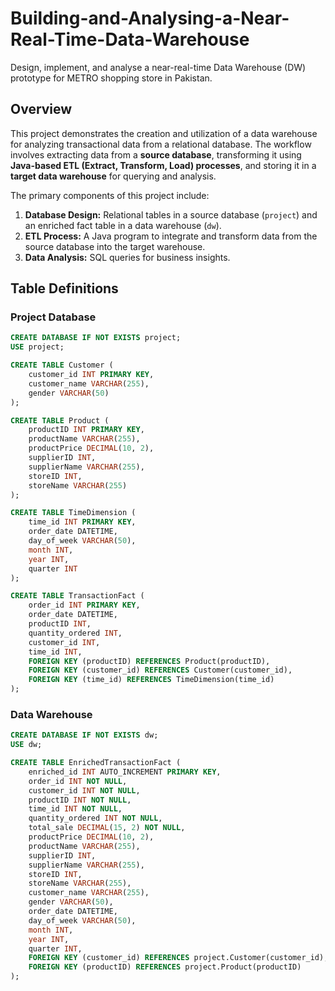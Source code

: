 # Building-and-Analysing-a-Near-Real-Time-Data-Warehouse
Design, implement, and analyse a near-real-time Data Warehouse (DW) prototype for METRO shopping store in Pakistan.

## **Overview**

This project demonstrates the creation and utilization of a data warehouse for analyzing transactional data from a relational database. The workflow involves extracting data from a **source database**, transforming it using **Java-based ETL (Extract, Transform, Load) processes**, and storing it in a **target data warehouse** for querying and analysis.

The primary components of this project include:
1. **Database Design:** Relational tables in a source database (`project`) and an enriched fact table in a data warehouse (`dw`).
2. **ETL Process:** A Java program to integrate and transform data from the source database into the target warehouse.
3. **Data Analysis:** SQL queries for business insights.


## Table Definitions

### Project Database
```sql
CREATE DATABASE IF NOT EXISTS project;
USE project;

CREATE TABLE Customer (
    customer_id INT PRIMARY KEY,
    customer_name VARCHAR(255),
    gender VARCHAR(50)
);

CREATE TABLE Product (
    productID INT PRIMARY KEY,
    productName VARCHAR(255),
    productPrice DECIMAL(10, 2),
    supplierID INT,
    supplierName VARCHAR(255),
    storeID INT,
    storeName VARCHAR(255)
);

CREATE TABLE TimeDimension (
    time_id INT PRIMARY KEY,
    order_date DATETIME,
    day_of_week VARCHAR(50),
    month INT,
    year INT,
    quarter INT
);

CREATE TABLE TransactionFact (
    order_id INT PRIMARY KEY,
    order_date DATETIME,
    productID INT,
    quantity_ordered INT,
    customer_id INT,
    time_id INT,
    FOREIGN KEY (productID) REFERENCES Product(productID),
    FOREIGN KEY (customer_id) REFERENCES Customer(customer_id),
    FOREIGN KEY (time_id) REFERENCES TimeDimension(time_id)
);
```

### Data Warehouse
```sql
CREATE DATABASE IF NOT EXISTS dw;
USE dw;

CREATE TABLE EnrichedTransactionFact (
    enriched_id INT AUTO_INCREMENT PRIMARY KEY,
    order_id INT NOT NULL,
    customer_id INT NOT NULL,
    productID INT NOT NULL,
    time_id INT NOT NULL,
    quantity_ordered INT NOT NULL,
    total_sale DECIMAL(15, 2) NOT NULL,
    productPrice DECIMAL(10, 2),
    productName VARCHAR(255),
    supplierID INT,
    supplierName VARCHAR(255),
    storeID INT,
    storeName VARCHAR(255),
    customer_name VARCHAR(255),
    gender VARCHAR(50),
    order_date DATETIME,
    day_of_week VARCHAR(50),
    month INT,
    year INT,
    quarter INT,
    FOREIGN KEY (customer_id) REFERENCES project.Customer(customer_id),
    FOREIGN KEY (productID) REFERENCES project.Product(productID)
);
```
